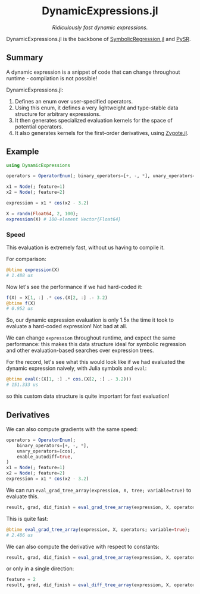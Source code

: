 <div align="center">

# DynamicExpressions.jl

*Ridiculously fast dynamic expressions.*

</div>

DynamicExpressions.jl is the backbone of 
[SymbolicRegression.jl](https://github.com/MilesCranmer/SymbolicRegression.jl) and
[PySR](https://github.com/MilesCranmer/PySR).

## Summary

A dynamic expression is a snippet of code that can change throughout
runtime - compilation is not possible!

DynamicExpressions.jl:
1. Defines an enum over user-specified operators.
2. Using this enum, it defines a very lightweight
and type-stable data structure for arbitrary expressions.
3. It then generates specialized evaluation kernels for
the space of potential operators.
4. It also generates kernels for the first-order derivatives, using [Zygote.jl](https://github.com/FluxML/Zygote.jl).

## Example

```julia
using DynamicExpressions

operators = OperatorEnum(; binary_operators=[+, -, *], unary_operators=[cos])

x1 = Node(; feature=1)
x2 = Node(; feature=2)

expression = x1 * cos(x2 - 3.2)

X = randn(Float64, 2, 100);
expression(X) # 100-element Vector{Float64}
```

### Speed

This evaluation is extremely fast, without us having to compile it.

For comparison:

```julia
@btime expression(X)
# 1.488 us
```

Now let's see the performance if we had hard-coded it:

```julia
f(X) = X[1, :] .* cos.(X[2, :] .- 3.2)
@btime f(X)
# 0.952 us
```

So, our dynamic expression evaluation is only 1.5x the time it took to evaluate a hard-coded expression!
Not bad at all.

We can change `expression` throughout runtime, and expect the same performance:
this makes this data structure ideal for symbolic regression and other evaluation-based searches
over expression trees.


For the record, let's see what this would look like
if we had evaluated the dynamic expression naively,
with Julia symbols and `eval`:

```julia
@btime eval(:(X[1, :] .* cos.(X[2, :] .- 3.2)))
# 151.333 us
```

so this custom data structure is quite important for
fast evaluation!

## Derivatives

We can also compute gradients with the same speed:

```julia
operators = OperatorEnum(;
    binary_operators=[+, -, *],
    unary_operators=[cos],
    enable_autodiff=true,
)
x1 = Node(; feature=1)
x2 = Node(; feature=2)
expression = x1 * cos(x2 - 3.2)
```

We can run `eval_grad_tree_array(expression, X, tree; variable=true)`
to evaluate this.

```julia
result, grad, did_finish = eval_grad_tree_array(expression, X, operators; variable=true)
```

This is quite fast:

```julia
@btime eval_grad_tree_array(expression, X, operators; variable=true);
# 2.486 us
```

We can also compute the derivative with respect to constants:

```julia
result, grad, did_finish = eval_grad_tree_array(expression, X, operators; variable=false)
```

or only in a single direction:

```julia
feature = 2
result, grad, did_finish = eval_diff_tree_array(expression, X, operators, feature)
```
